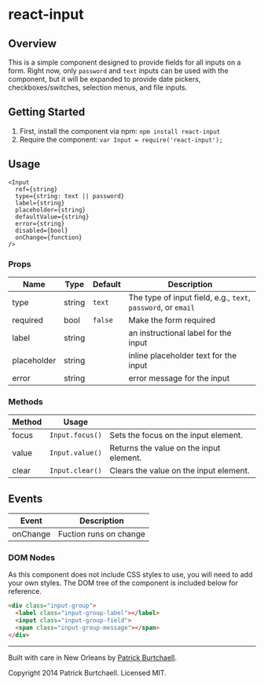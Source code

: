# react-input

## Overview

This is a simple component designed to provide fields for all inputs on a form. Right now, only `password` and `text` inputs can be used with the component, but it will be expanded to provide date pickers, checkboxes/switches, selection menus, and file inputs.

## Getting Started

1. First, install the component via npm: `npm install react-input`
2. Require the component: `var Input = require('react-input');`

## Usage

```
<Input
  ref={string}
  type={string: text || password}
  label={string}
  placeholder={string}
  defaultValue={string}
  error={string}
  disabled={bool}
  onChange={function}
/>
```

### Props

| Name          | Type    | Default   | Description                                                     |
|-------------  |-------- |---------  |---------------------------------------------------------------  |
| type          | string  | `text`    | The type of input field, e.g., `text`, `password`, or `email`   |
| required      | bool    | `false`   | Make the form required                                          |
| label         | string  |           | an instructional label for the input                            |
| placeholder   | string  |           | inline placeholder text for the input                           |
| error         | string  |           | error message for the input                                     |

### Methods

| Method  | Usage             |                                           |
|-------- |-----------------  |-----------------------------------------  |
| focus   | `Input.focus()`   | Sets the focus on the input element.      |
| value   | `Input.value()`   | Returns the value on the input element.   |
| clear   | `Input.clear()`   | Clears the value on the input element.    |

## Events

| Event     | Description                               |
|---------  |-----------------------------------------  |
| onChange  | Fuction runs on change                    |

### DOM Nodes

As this component does not include CSS styles to use, you will need to add your own styles. The DOM tree of the component is included below for reference.

```html
<div class="input-group">
  <label class="input-group-label"></label>
  <input class="input-group-field">
  <span class="input-group-message"></span>
</div>
```

---
Built with care in New Orleans by [Patrick Burtchaell](http://twitter.com/pburtchaell).

Copyright 2014 Patrick Burtchaell. Licensed MIT.
